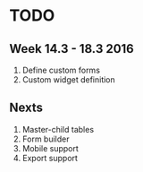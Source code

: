 TODO
====

Week 14.3 - 18.3 2016
---------------------

1. Define custom forms
1. Custom widget definition


Nexts
-----
1. Master-child tables
1. Form builder
1. Mobile support
1. Export support

